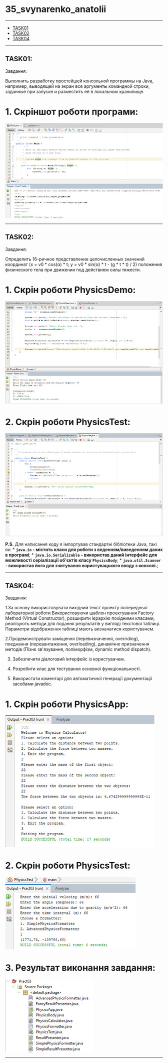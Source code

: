 # 35_svynarenko_anatolii
----
+ [TASK01](#TASK01)
+ [TASK02](#TASK02)
+ [TASK04](#TASK03)
----

## TASK01:

Завдання:

Выполнить разработку простейшей консольной программы на Java, например, выводящей на экран все аргументы командной строки, заданные при запуске и разместить её в локальном хранилище.

# 1. Скріншот роботи програми:
![](Task01/task01.png)

----

## TASK02:

Завдання:

Определить 16-ричное представление целочисленных значений координат (x = v0 * cos(α) * t; y = v0 * sin(α) * t - (g * t * t) / 2) положения физического тела при движении под действием силы тяжести.

# 1.  Скрін роботи PhysicsDemo:
![](Task02/Task02_3.png)

# 2. Скрін роботи PhysicsTest:
![](Task02/Task02_2.png)

**P.S.** Для написання коду я імпортував стандартні бібліотеки Java, такі як:
    * **```java.io``` - містить класи для роботи з веденням/виведенням даних в програмі**;
    * **```java.io.Serializable``` - використав даний інтерфейс для можливості серіалізації об'єктів класу ```PhysicsBody```**;
    * **```java.util.Scanner``` - використав його для зчитування користувацького вводу з консолі.**;

----

## TASK04:

Завдання:

1.За основу використовувати вихідний текст проекту попередньої лабораторної роботи Використовуючи шаблон проектування Factory Method (Virtual Constructor), розширити ієрархію похідними класами, реалізують методи для подання результатів у вигляді текстової таблиці. Параметри відображення таблиці мають визначатися користувачем.

2.Продемонструвати заміщення (перевизначення, overriding), поєднання (перевантаження, overloading), динамічне призначення методів (Пізнє зв'язування, поліморфізм, dynamic method dispatch).

3. Забезпечити діалоговий інтерфейс із користувачем.

4. Розробити клас для тестування основної функціональності.

5. Використати коментарі для автоматичної генерації документації засобами javadoc.

# 1.  Скрін роботи PhysicsApp:
![](Task04/Task04_1.png)

# 2. Скрін роботи PhysicsTest:
![](Task04/Task04_3.png)

# 3. Результат виконання завдання:
![](Task04/Task04_2.png)

----